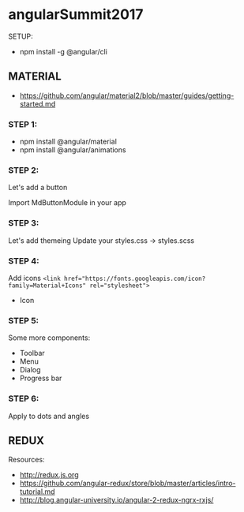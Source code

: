 # angularSummit2017


SETUP:
* npm install -g @angular/cli

## MATERIAL

* https://github.com/angular/material2/blob/master/guides/getting-started.md

### STEP 1:
* npm install @angular/material
* npm install @angular/animations

### STEP 2:
Let's add a button

Import MdButtonModule in your app

### STEP 3:
Let's add themeing
Update your styles.css -> styles.scss

### STEP 4: 
Add icons
`<link href="https://fonts.googleapis.com/icon?family=Material+Icons" rel="stylesheet">`
* Icon

### STEP 5:
Some more components:
* Toolbar
* Menu
* Dialog
* Progress bar

### STEP 6:
Apply to dots and angles

## REDUX

Resources:
* http://redux.js.org
* https://github.com/angular-redux/store/blob/master/articles/intro-tutorial.md
* http://blog.angular-university.io/angular-2-redux-ngrx-rxjs/
